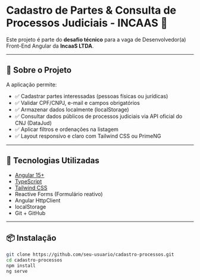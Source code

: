 # Cadastro de Partes & Consulta de Processos Judiciais - INCAAS 🧾

Este projeto é parte do **desafio técnico** para a vaga de Desenvolvedor(a) Front-End Angular da **IncaaS LTDA**.

---

## 📌 Sobre o Projeto

A aplicação permite:

- ✅ Cadastrar partes interessadas (pessoas físicas ou jurídicas)
- ✅ Validar CPF/CNPJ, e-mail e campos obrigatórios
- ✅ Armazenar dados localmente (localStorage)
- ✅ Consultar dados públicos de processos judiciais via API oficial do CNJ (DataJud)
- ✅ Aplicar filtros e ordenações na listagem
- ✅ Layout responsivo e claro com Tailwind CSS ou PrimeNG

---

## 🧰 Tecnologias Utilizadas

- [Angular 15+](https://angular.io/)
- [TypeScript](https://www.typescriptlang.org/)
- [Tailwind CSS](https://tailwindcss.com/)
- Reactive Forms (Formulário reativo)
- Angular HttpClient
- localStorage
- Git + GitHub

---

## 📦 Instalação

```bash
git clone https://github.com/seu-usuario/cadastro-processos.git
cd cadastro-processos
npm install
ng serve
